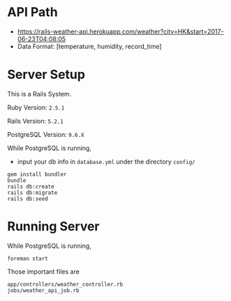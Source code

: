 
# API Path
* https://rails-weather-api.herokuapp.com/weather?city=HK&start=2017-06-23T04:08:05
* Data Format: [temperature, humidity, record_time]


# Server Setup
This is a Rails System.

Ruby Version: `2.5.1`

Rails Version: `5.2.1`

PostgreSQL Version: `9.6.X`

While PostgreSQL is running,
* input your db info in `database.yml` under the directory `config/`

```
gem install bundler
bundle
rails db:create
rails db:migrate
rails db:seed
```

# Running Server

While PostgreSQL is running,
```
foreman start
```


Those important files are 
```
app/controllers/weather_controller.rb
jobs/weather_api_job.rb

